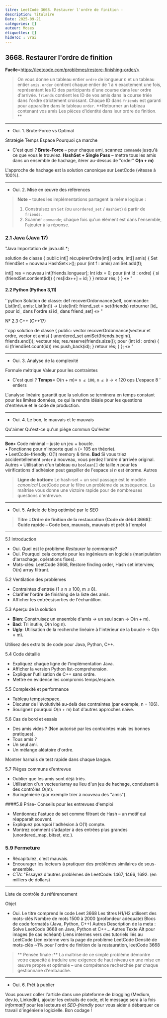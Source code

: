 ```yaml
---
titre: LeetCode 3668. Restaurer l'ordre de finition -
description: Titulaire
Date: 2025-09-21
catégories: []
auteur: Moses
étiquettes: []
hideToc : vrai
---
```

## 3668. Restaurer l'ordre de finition
**Facile**=https://leetcode.com/problèmes/restore-finishing-order/>

> On vous donne un tableau entier `ordre` de longueur *n* et un tableau entier `amis`.
> `order` contient chaque entier de 1 à *n* exactement une fois, représentant les ID des participants d'une course dans leur ordre d'arrivée.
> `friends` contient les ID de vos amis dans la course triée dans l'ordre strictement croissant.
> Chaque ID dans `friends` est garanti pour apparaître dans le tableau `order`.
> **Retourner un tableau contenant vos amis Les pièces d'identité dans leur ordre de finition. **

---

- Oui. 1. Brute-Force vs Optimal

Stratégie Temps Espace Pourquoi ça marche
- C'est quoi ?
**Brute-Force** – pour chaque ami, scannez `commande` jusqu'à ce que vous le trouviez.
**HashSet + Single Pass** – mettre tous les amis dans un ensemble de hachage, itérer au-dessus de "order" **O(n + m)**

L'approche de hachage est la solution canonique sur LeetCode (vitesse à 100%).

---

- Oui. 2. Mise en œuvre des références

> **Note** – toutes les implémentations partagent la même logique :
> 1. Construisez un `Set` (ou `unordered_set` / `HashSet`) à partir de `friends`.
> 2. Scanner `commande`; chaque fois qu'un élément est dans l'ensemble, l'ajouter à la réponse.

### 2.1 Java (Java 17)

"Java
Importation de java.util.*;

solution de classe {
public int[] récupérerOrdre(int[] ordre, int[] amis) {
Set<integer> friendSet = nouveau HashSet<>();
pour (int f : amis) amiSet.add(f);

int[] res = nouveau int[friends.longueur];
Int idx = 0;
pour (int id : ordre) {
si (friendSet.contient(id)) {
res[idx++] = id;
}
}
retour rés;
}
}
«» "

#### 2.2 Python (Python 3,11)

'`python
Solution de classe:
def recoverOrdonnance(self, commander: List[int], amis: List[int]) -> Liste[int]:
friend_set = set(friends)
retourner [id_ pour id_ dans l'ordre si id_ dans friend_set]
«» "

N° 2.3 C++ (C++17)

'`cpp
solution de classe {
public:
vector<int> recoverOrdonnance(vecteur<int> et ordre, vector<int> et amis) {
unordered_set<int> amiSet(friends.begin(), friends.end());
vecteur<int> rés;
res.reserve(friends.size());
pour (int id : ordre) {
si (friendSet.count(id)) res.push_back(id);
}
retour rés;
}
};
«» "

---

- Oui. 3. Analyse de la complexité

Formule métrique Valeur pour les contraintes
- C'est quoi ?
**Temps**= O(n + m)= `n ≤ 100`, `m ≤ 8` → < 120 ops
L'espace 8 ' entiers

L'analyse linéaire garantit que la solution se terminera en temps constant pour les limites données, ce qui la rendra idéale pour les questions d'entrevue et le code de production.

---

- Oui. 4. Le bon, le mauvais et le mauvais

Qu'aimer Qu'est-ce qu'un piège commun Qu'éviter
-- -- -- -- -- -- -- -- -- -- -- -- -- -- -- -- -- -- -- --
**Bon**• Code minimal – juste un jeu + boucle.<br>• Fonctionne pour n'importe quel `n` (= 105 en théorie).<br>• LeetCode-friendly: O(1) memory & time.
**Bad** Si vous triez accidentellement `order` à nouveau, vous perdez l'ordre d'arrivée original. Autres
• Utilisation d'un tableau ou `boolean[]` de taille *n* pour les vérifications d'adhésion peut gaspiller de l'espace si *n* est énorme. Autres

> **Ligne de bottom:** Le hash‐set + un seul passage est le modèle *canonical* LeetCode pour le filtre un problème de subséquence. La maîtrise vous donne une victoire rapide pour de nombreuses questions d'entrevue.

---

- Oui. 5. Article de blog optimisé par le SEO

> **Titre**
> **=Ordre de finition de la restauration (Code de débit 3668): Guide rapide – Code bon, mauvais, mauvais et prêt à l'emploi**

---

5.1 Introduction

- Oui. Quel est le problème *Restaurer la commande*?
- Oui. Pourquoi cela compte pour les ingénieurs en logiciels (manipulation d'arrachage, opérations fixes).
- Mots-clés: LeetCode 3668, Restore finding order, Hash set interview, O(n) array filtrant.

5.2 Ventilation des problèmes

- Contraintes d'entrée (1 ≤ n ≤ 100, m ≤ 8).
- Clarifier l'ordre de finishing de la liste des amis.
- Afficher les entrées/sorties de l'échantillon.

5.3 Aperçu de la solution

- **Bien**: Construisez un ensemble d'amis → un seul scan → O(n + m).
- **Bad**: Tri inutile, O(n log n).
- **Ugly**: Utilisation de la recherche linéaire à l'intérieur de la boucle → O(n × m).

Utilisez des extraits de code pour Java, Python, C++.

5.4 Code détaillé

- Expliquez chaque ligne de l'implémentation Java.
- Afficher la version Python list-comprehension.
- Expliquer l'utilisation de C++ sans ordre.
- Mettre en évidence les compromis temps/espace.

5.5 Complexité et performance

- Tableau temps/espace.
- Discuter de l'évolutivité au-delà des contraintes (par exemple, n = 106).
- Soulignez pourquoi O(n + m) bat d'autres approches naïve.

5.6 Cas de bord et essais

- Des amis vides ? (Non autorisé par les contraintes mais les bonnes pratiques).
- Tous amis ?
- Un seul ami.
- Un mélange aléatoire d'ordre.

Montrer harnais de test rapide dans chaque langue.

5.7 Pièges communs d'entrevue

- Oublier que les amis sont déjà triés.
- Utilisation d'un vecteur/array au lieu d'un jeu de hachage, conduisant à des contrôles O(m).
- Suringénierie (par exemple trier à nouveau des "amis").

####5.8 Prise- Conseils pour les entrevues d'emploi

- Mentionnez l'astuce de set comme filtrant de Hash – un motif qui réapparaît souvent.
- Expliquez pourquoi l'adhésion à O(1) compte.
- Montrez comment s'adapter à des entrées plus grandes (unordered_map, bitset, etc.).

### 5.9 Fermeture

- Récapitulez, c'est mauvais.
- Encourager les lecteurs à pratiquer des problèmes similaires de sous-ensemble.
- CTA: "Essayez d'autres problèmes de LeetCode: 1467, 1466, 1692. (en milliers de dollars)

---

Liste de contrôle du référencement

Objet
- Oui.
Le titre comprend le code Leet 3668
Les titres H1/H2 utilisent des mots-clés
Nombre de mots 1500 à 2000 (profondeur adéquate)
Blocs de code formatés (Java, Python, C++) Autres
Description de la meta : Solve LeetCode 3668 en Java, Python et C++... Autres
Texte Alt pour images (le cas échéant)
Liens internes vers des tutoriels liés au LeetCode
Lien externe vers la page de problème LeetCode
Densité de mots-clés ~1% pour l'ordre de finition de la restauration, leetCode 3668

> ** Pensée finale :** La maîtrise de ce simple problème démontre votre capacité à traduire une exigence de haut niveau en une mise en œuvre propre et optimale – une compétence recherchée par chaque gestionnaire d'embauche.

---

- Oui. 6. Prêt à publier

Vous pouvez coller l'article dans une plateforme de blogging (Medium, dev.to, LinkedIn), ajouter les extraits de code, et le message sera à la fois *informatif* pour les lecteurs et *SEO-friendly* pour vous aider à débarquer ce travail d'ingénierie logicielle. Bon codage !